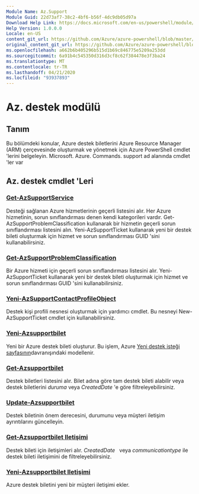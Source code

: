 ```yaml
---
Module Name: Az.Support
Module Guid: 22d73af7-38c2-4bf6-b56f-4dc9db05d97a
Download Help Link: https://docs.microsoft.com/en-us/powershell/module/az.support
Help Version: 1.0.0.0
Locale: en-US
content_git_url: https://github.com/Azure/azure-powershell/blob/master/src/Support/Support/help/Az.Support.md
original_content_git_url: https://github.com/Azure/azure-powershell/blob/master/src/Support/Support/help/Az.Support.md
ms.openlocfilehash: a662b6b405296b515d1b69c846775e5209a253dd
ms.sourcegitcommit: 6a91b4c545350d316d3cf8c62f384478e3f3ba24
ms.translationtype: MT
ms.contentlocale: tr-TR
ms.lasthandoff: 04/21/2020
ms.locfileid: "93937893"
---
```

# Az. destek modülü
## Tanım
Bu bölümdeki konular, Azure destek biletlerini Azure Resource Manager (ARM) çerçevesinde oluşturmak ve yönetmek için Azure PowerShell cmdlet 'lerini belgeleyin. Microsoft. Azure. Commands. support ad alanında cmdlet 'ler var

## Az. destek cmdlet 'Leri
### [Get-AzSupportService](Get-AzSupportService.md)
Desteği sağlanan Azure hizmetlerinin geçerli listesini alır. Her Azure hizmetinin, sorun sınıflandırması denen kendi kategorileri vardır. Get-AzSupportProblemClassification kullanarak bir hizmetin geçerli sorun sınıflandırması listesini alın. Yeni-AzSupportTicket kullanarak yeni bir destek bileti oluşturmak için hizmet ve sorun sınıflandırması GUID 'sini kullanabilirsiniz.

### [Get-AzSupportProblemClassification](Get-AzSupportProblemClassification.md)
Bir Azure hizmeti için geçerli sorun sınıflandırması listesini alır. Yeni-AzSupportTicket kullanarak yeni bir destek bileti oluşturmak için hizmet ve sorun sınıflandırması GUID 'sini kullanabilirsiniz. 

### [Yeni-AzSupportContactProfileObject](New-AzSupportContactProfileObject.md)
Destek kişi profili nesnesi oluşturmak için yardımcı cmdlet. Bu nesneyi New-AzSupportTicket cmdlet için kullanabilirsiniz.

### [Yeni-Azsupportbilet](New-AzSupportTicket.md)
Yeni bir Azure destek bileti oluşturur. Bu işlem, Azure [Yeni destek isteği sayfasının](https://portal.azure.com/#blade/Microsoft_Azure_Support/HelpAndSupportBlade/overview)davranışındaki modellenir.

### [Get-Azsupportbilet](Get-AzSupportTicket.md)
Destek biletleri listesini alır. Bilet adına göre tam destek bileti alabilir veya destek biletlerini *duruma* veya *CreatedDate* 'e göre filtreleyebilirsiniz.

### [Update-Azsupportbilet](Update-AzSupportTicket.md)
Destek biletinin önem derecesini, durumunu veya müşteri iletişim ayrıntılarını güncelleyin.

### [Get-Azsupportbilet Iletişimi](Get-AzSupportTicketCommunication.md)
Destek bileti için iletişimleri alır. *CreatedDate*   veya *communicationtype* ile destek bileti iletişimini de filtreleyebilirsiniz. 

### [Yeni-Azsupportbilet Iletişimi](New-AzSupportTicketCommunication.md)
Azure destek biletini yeni bir müşteri iletişimi ekler. 



